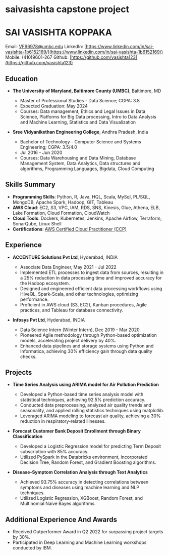 # saivasishta capstone project

# SAI VASISHTA KOPPAKA
Email: [VF96978@umbc.edu](mailto:)
LinkedIn: [https://www.linkedin.com/in/sai-vasishta-1b6152169/](https://www.linkedin.com/in/sai-vasishta-1b6152169/)
Mobile: (410)9601-267
Github: [https://github.com/vasishta123](https://github.com/vasishta123)

## Education
- **The University of Maryland, Baltimore County (UMBC)**, Baltimore, MD
  - Master of Professional Studies - Data Science; CGPA: 3.8
  - Expected Graduation: May 2024
  - Courses: Data management, Ethics and Legal Issues in Data Science, Platforms for Big Data processing, Intro to Data Analysis and Machine Learning, Statistics and Data Visualization

- **Sree Vidyanikethan Engineering College**, Andhra Pradesh, India
  - Bachelor of Technology - Computer Science and Systems Engineering; CGPA: 3.5/4.0
  - Jul 2016 - Jun 2020
  - Courses: Data Warehousing and Data Mining, Database Management System, Data Analytics, Data structures and algorithms, Programming Languages, Bigdata, Cloud Computing

## Skills Summary
- **Programming Skills**: Python, R, Java, HQL, Scala, MySql, PL/SQL, MongoDB, Apache Spark, Hadoop, GIT, Tableau
- **AWS Cloud**: EC2, S3, VPC, IAM, RDS, SNS, Kinesis, Glue, Athena, ELB, Lake Formation, Cloud Formation, CloudWatch
- **Cloud Tools**: Dockers, Kubernetes, Jenkins, Apache Airflow, Terraform, SonarQube, Linux Shell
- **Certifications**: [AWS Certified Cloud Practitioner (CCP)](https://www.credly.com/badges/17e74201-d440-406b-b939-d6411d2819c9/public_url)

## Experience
- **ACCENTURE Solutions Pvt Ltd**, Hyderabad, INDIA
  - Associate Data Engineer, May 2021 - Jul 2022
  - Implemented ETL processes to ingest data from sources, resulting in a 25% reduction in data processing time and improved accuracy for the Hadoop ecosystem.
  - Designed and engineered efficient data processing workflows using HiveQL, Spark-Scala, and other technologies, optimizing performance.
  - Proficient in AWS cloud (S3, EC2), Kanban procedures, Agile practices, and Tableau for database connectivity.

- **Infosys Pvt Ltd**, Hyderabad, INDIA
  - Data Science Intern (Winter Intern), Dec 2019 - Mar 2020
  - Pioneered Agile methodology through Python-based optimization models, accelerating project delivery by 40%.
  - Enhanced data pipelines and storage systems using Python and Informatica, achieving 30% efficiency gain through data quality checks.

## Projects
- **Time Series Analysis using ARIMA model for Air Pollution Prediction**
  - Developed a Python-based time series analysis model with statistical techniques, achieving 92.5% prediction accuracy.
  - Conducted data preprocessing, analyzed air quality trends and seasonality, and applied rolling statistics techniques using matplotlib.
  - Leveraged ARIMA modeling to forecast air quality, achieving a 30% reduction in respiratory-related illnesses.

- **Forecast Customer Bank Deposit Enrollment through Binary Classification**
  - Developed a Logistic Regression model for predicting Term Deposit subscription with 85% accuracy.
  - Utilized PySpark in the Databricks environment, incorporated Decision Tree, Random Forest, and Gradient Boosting algorithms.

- **Disease-Symptom Correlation Analysis through Text Analytics**
  - Achieved 93.75% accuracy in detecting correlations between symptoms and diseases using machine learning and NLP techniques.
  - Utilized Logistic Regression, XGBoost, Random Forest, and Multinomial Naive Bayes algorithms.

## Additional Experience And Awards
- Received Outperformer Award in Q2 2022 for surpassing project targets by 30%.
- Participated in Deep Learning and Machine Learning workshops conducted by IBM.


